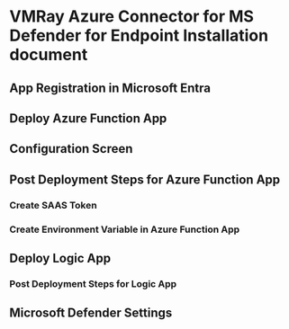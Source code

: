 # VMRay Azure Connector for MS Defender for Endpoint Installation document
## App Registration in Microsoft Entra
## Deploy Azure Function App
## Configuration Screen 
## Post Deployment Steps for Azure Function App
### Create SAAS Token
### Create Environment Variable in Azure Function App
## Deploy Logic App
### Post Deployment Steps for Logic App
## Microsoft Defender Settings
